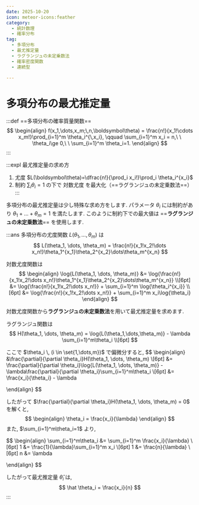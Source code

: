 ```yaml
---
date: 2025-10-20
icon: meteor-icons:feather
category:
  - 統計数理
  - 確率分布
tag:
  - 多項分布
  - 最尤推定量
  - ラグランジュの未定乗数法
  - 確率密度関数
  - 連続型

---
```


# 多項分布の最尤推定量
:::def
==多項分布の確率質量関数==
$$
\begin{align}
f(x_1,\dots,x_m;\,n,\boldsymbol\theta)
= \frac{n!}{x_1!\cdots x_m!}\prod_{i=1}^m \theta_i^{\,x_i},
\qquad
\sum_{i=1}^m x_i = n,\ \ \theta_i\ge 0,\ \ \sum_{i=1}^m \theta_i=1.
\end{align}
$$
:::

:::expl 最尤推定量の求め方
1. 尤度 $L(\boldsymbol\theta)=\dfrac{n!}{\prod_i x_i!}\prod_i \theta_i^{x_i}$
2. 制約 $\sum_i \theta_i=1$ の下で 対数尤度 を最大化（==ラグランジュの未定乗数法==）
:::

多項分布の最尤推定量は少し特殊な求め方をします.
パラメータ $\theta_i$ には制約があり $\theta_1 + \dots + \theta_m = 1$ を満たします.
このように制約下での最大値は ==**ラグランジュの未定乗数法**== を使用します.
<br>

:::ans
多項分布の尤度関数 $L(\theta_1, \dots, \theta_m)$ は
$$
L(\theta_1, \dots, \theta_m) = \frac{n!}{x_1!x_2!\dots x_n!}\theta_1^{x_1}\theta_2^{x_2}\dots\theta_m^{x_n}
$$

対数尤度関数は
$$
\begin{align}
\log{L(\theta_1, \dots, \theta_m)} &= \log{\frac{n!}{x_1!x_2!\dots x_n!}\theta_1^{x_1}\theta_2^{x_2}\dots\theta_m^{x_n}} \\[6pt]
&= \log{\frac{n!}{x_1!x_2!\dots x_n!}} + \sum_{i=1}^m \log{\theta_i^{x_i}} \\[6pt]
&= \log{\frac{n!}{x_1!x_2!\dots x_n!}} + \sum_{i=1}^m x_i\log{\theta_i}
\end{align}
$$

対数尤度関数から**ラグランジュの未定乗数法**を用いて最尤推定量を求めます.

ラグランジュ関数は
$$
H(\theta_1, \dots, \theta_m) = \log{L(\theta_1,\dots,\theta_m)} - \lambda \sum_{i=1}^m\theta_i \\[6pt]
$$

ここで $\theta_i \, (i \in \set{1,\dots,m})$ で偏微分すると,
$$
\begin{align}
&\frac{\partial}{\partial \theta_i}H(\theta_1, \dots, \theta_m) \\[6pt]
&=  \frac{\partial}{\partial \theta_i}\log{L(\theta_1, \dots, \theta_m)} - \lambda\frac{\partial}{\partial \theta_i}\sum_{i=1}^m\theta_i \\[6pt]
&= \frac{x_i}{\theta_i} - \lambda

\end{align}
$$

したがって $\frac{\partial}{\partial \theta_i}H(\theta_1, \dots, \theta_m) = 0$ を解くと,
$$
\begin{align}
\theta_i = \frac{x_i}{\lambda}
\end{align}
$$
また, $\sum_{i=1}^m\theta_i=1$ より,


$$
\begin{align}
\sum_{i=1}^m\theta_i &= \sum_{i=1}^m \frac{x_i}{\lambda} \\[6pt]
1 &= \frac{1}{\lambda}\sum_{i=1}^m x_i \\[6pt]
1 &= \frac{n}{\lambda} \\[6pt]
n &= \lambda

\end{align}
$$

したがって最尤推定量 $\hat \theta_i$ は,
$$
\hat \theta_i = \frac{x_i}{n}
$$
:::